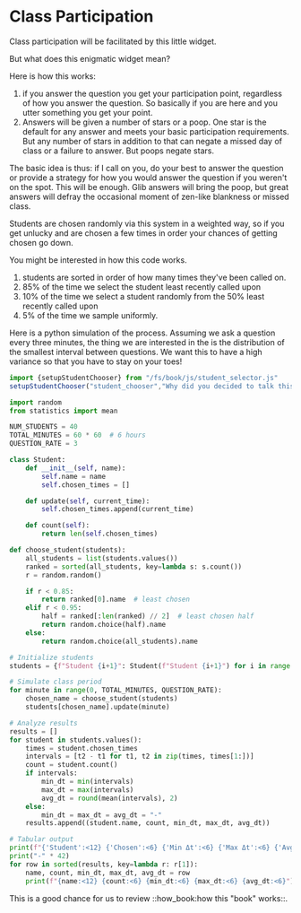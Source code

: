 Class Participation
===================

Class participation will be facilitated by this little widget. 

<div id="student_chooser"></div>

But what does this enigmatic widget mean?

Here is how this works:

1. if you answer the question you get your participation point, regardless of
how you answer the question. So basically if you are here and you utter
something you get your point.
2. Answers will be given a number of stars or a poop. One star is the default
for any answer and meets your basic participation requirements. But any number
of stars in addition to that can negate a missed day of class or a failure to
answer. But poops negate stars.

The basic idea is thus: if I call on you, do your best to answer the question
or provide a strategy for how you would answer the question if you weren't on 
the spot. This will be enough. Glib answers will bring the poop, but great
answers will defray the occasional moment of zen-like blankness or missed class.

Students are chosen randomly via this system in a weighted way, so if you get
unlucky and are chosen a few times in order your chances of getting chosen go 
down. 

You might be interested in how this code works. 

1. students are sorted in order of how many times they've been called on.
2. 85% of the time we select the student least recently called upon
3. 10% of the time we select a student randomly from the 50% least recently
called upon
4. 5% of the time we sample uniformly.

Here is a python simulation of the process. Assuming we ask a question every
three minutes, the thing we are interested in the is the distribution of 
the smallest interval between questions. We want this to have a high variance 
so that you have to stay on your toes!
```js browser
import {setupStudentChooser} from "/fs/book/js/student_selector.js"
setupStudentChooser("student_chooser","Why did you decided to talk this class in particular?");

```

```python 
import random
from statistics import mean

NUM_STUDENTS = 40
TOTAL_MINUTES = 60 * 60  # 6 hours
QUESTION_RATE = 3

class Student:
    def __init__(self, name):
        self.name = name
        self.chosen_times = []

    def update(self, current_time):
        self.chosen_times.append(current_time)

    def count(self):
        return len(self.chosen_times)

def choose_student(students):
    all_students = list(students.values())
    ranked = sorted(all_students, key=lambda s: s.count())
    r = random.random()

    if r < 0.85:
        return ranked[0].name  # least chosen
    elif r < 0.95:
        half = ranked[:len(ranked) // 2]  # least chosen half
        return random.choice(half).name
    else:
        return random.choice(all_students).name

# Initialize students
students = {f"Student {i+1}": Student(f"Student {i+1}") for i in range(NUM_STUDENTS)}

# Simulate class period
for minute in range(0, TOTAL_MINUTES, QUESTION_RATE):
    chosen_name = choose_student(students)
    students[chosen_name].update(minute)

# Analyze results
results = []
for student in students.values():
    times = student.chosen_times
    intervals = [t2 - t1 for t1, t2 in zip(times, times[1:])]
    count = student.count()
    if intervals:
        min_dt = min(intervals)
        max_dt = max(intervals)
        avg_dt = round(mean(intervals), 2)
    else:
        min_dt = max_dt = avg_dt = "-"
    results.append((student.name, count, min_dt, max_dt, avg_dt))

# Tabular output
print(f"{'Student':<12} {'Chosen':<6} {'Min Δt':<6} {'Max Δt':<6} {'Avg Δt':<6}")
print("-" * 42)
for row in sorted(results, key=lambda r: r[1]):
    name, count, min_dt, max_dt, avg_dt = row
    print(f"{name:<12} {count:<6} {min_dt:<6} {max_dt:<6} {avg_dt:<6}")

```
This is a good chance for us to review ::how_book:how this "book" works::.